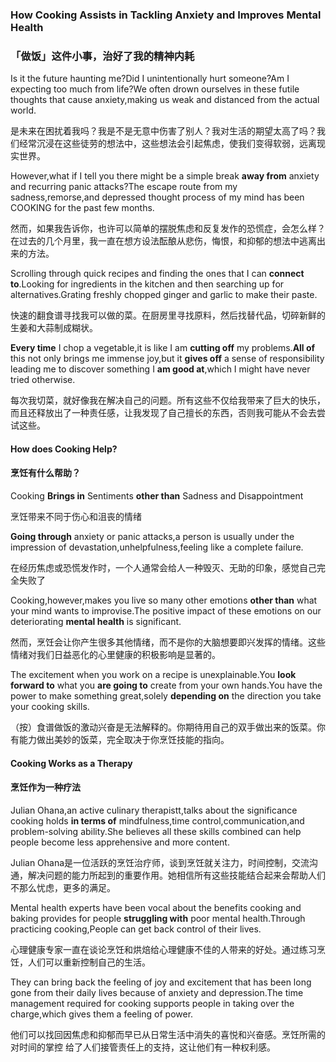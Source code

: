 ### How Cooking Assists in Tackling Anxiety and Improves Mental Health
### 「做饭」这件小事，治好了我的精神内耗

Is it the future haunting me?Did I unintentionally hurt someone?Am I expecting too much from life?We often drown ourselves in these futile thoughts that cause anxiety,making us weak and distanced from the actual world.

是未来在困扰着我吗？我是不是无意中伤害了别人？我对生活的期望太高了吗？我们经常沉浸在这些徒劳的想法中，这些想法会引起焦虑，使我们变得软弱，远离现实世界。

However,what if I tell you there might be a simple break **away from** anxiety and recurring panic attacks?The escape route from my sadness,remorse,and depressed thought process of my mind has been COOKING for the past few months.

然而，如果我告诉你，也许可以简单的摆脱焦虑和反复发作的恐慌症，会怎么样？在过去的几个月里，我一直在想方设法酝酿从悲伤，悔恨，和抑郁的想法中逃离出来的方法。

Scrolling through quick recipes and finding the ones that I can **connect to**.Looking for ingredients in the kitchen and then searching up for alternatives.Grating freshly chopped ginger and garlic to make their paste.

快速的翻食谱寻找我可以做的菜。在厨房里寻找原料，然后找替代品，切碎新鲜的生姜和大蒜制成糊状。

**Every time** I chop a vegetable,it is like I am **cutting off** my problems.**All of** this not only brings me immense joy,but it **gives off** a sense of responsibility leading me to discover something I **am good at**,which I might have never tried otherwise.

每次我切菜，就好像我在解决自己的问题。所有这些不仅给我带来了巨大的快乐，而且还释放出了一种责任感，让我发现了自己擅长的东西，否则我可能从不会去尝试这些。

#### How does Cooking Help?
#### 烹饪有什么帮助？

Cooking **Brings in** Sentiments **other than** Sadness and Disappointment

烹饪带来不同于伤心和沮丧的情绪

**Going through** anxiety or panic attacks,a person is usually under the impression of devastation,unhelpfulness,feeling like a complete failure.

在经历焦虑或恐慌发作时，一个人通常会给人一种毁灭、无助的印象，感觉自己完全失败了

Cooking,however,makes you live so many other emotions **other than** what your mind wants to improvise.The positive impact of these emotions on our deteriorating **mental health** is significant.

然而，烹饪会让你产生很多其他情绪，而不是你的大脑想要即兴发挥的情绪。这些情绪对我们日益恶化的心里健康的积极影响是显著的。

The excitement when you work on a recipe is unexplainable.You **look forward to** what you **are going to** create from your own hands.You have the power to make something great,solely **depending on** the direction you take your cooking skills.

（按）食谱做饭的激动兴奋是无法解释的。你期待用自己的双手做出来的饭菜。你有能力做出美妙的饭菜，完全取决于你烹饪技能的指向。

#### Cooking Works as a Therapy
#### 烹饪作为一种疗法

Julian Ohana,an active culinary therapistt,talks about the significance cooking holds **in terms of** mindfulness,time control,communication,and problem-solving ability.She believes all these skills combined can help people become less apprehensive and more content.

Julian Ohana是一位活跃的烹饪治疗师，谈到烹饪就关注力，时间控制，交流沟通，解决问题的能力所起到的重要作用。她相信所有这些技能结合起来会帮助人们不那么忧虑，更多的满足。

Mental health experts have been vocal about the benefits cooking and baking provides for people **struggling with** poor mental health.Through practicing cooking,People can get back control of their lives.

心理健康专家一直在谈论烹饪和烘焙给心理健康不佳的人带来的好处。通过练习烹饪，人们可以重新控制自己的生活。

They can bring back the feeling of joy and excitement that has been long gone from their daily lives because of anxiety and depression.The time management required for cooking supports people in taking over the charge,which gives them a feeling of power.

他们可以找回因焦虑和抑郁而早已从日常生活中消失的喜悦和兴奋感。烹饪所需的对时间的掌控 给了人们接管责任上的支持，这让他们有一种权利感。